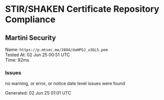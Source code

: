 # STIR/SHAKEN Certificate Repository Compliance

## Martini Security

Name: `https://p.mtsec.me/2884/daHPGJ_u3GL5.pem`\
Tested At: 02 Jun 25 00:51 UTC\
Time: 92ms

### Issues

no warning, or error, or notice date level issues were found

Generated: 02 Jun 25 01:01 UTC